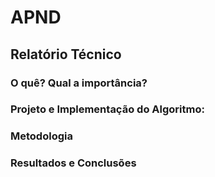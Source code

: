 # APND

## Relatório Técnico

### O quê? Qual a importância?

### Projeto e Implementação do Algoritmo:

### Metodologia

### Resultados e Conclusões


